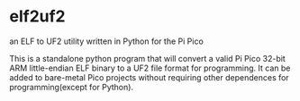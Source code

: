 # elf2uf2
 an ELF to UF2 utility written in Python for the Pi Pico

This is a standalone python program that will convert a valid Pi Pico 32-bit ARM little-endian ELF binary to a UF2 file format for programming.  It can be added to bare-metal Pico projects without requiring other dependences for programming(except for Python).
